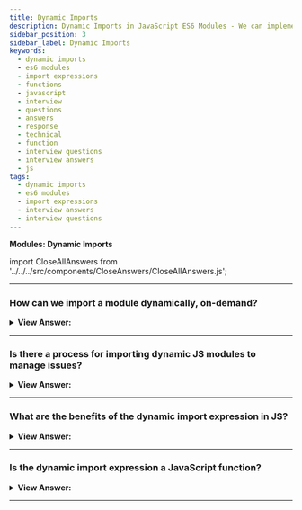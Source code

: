 ```yaml
---
title: Dynamic Imports
description: Dynamic Imports in JavaScript ES6 Modules - We can implement dynamic imports by using the import expression. Frontend Developer Interview Questions
sidebar_position: 3
sidebar_label: Dynamic Imports
keywords:
  - dynamic imports
  - es6 modules
  - import expressions
  - functions
  - javascript
  - interview
  - questions
  - answers
  - response
  - technical
  - function
  - interview questions
  - interview answers
  - js
tags:
  - dynamic imports
  - es6 modules
  - import expressions
  - interview answers
  - interview questions
---
```


<head>
  <title>Dynamic Imports | JavaScript Frontend Phone Interview Answers</title>
</head>

**Modules: Dynamic Imports**

import CloseAllAnswers from '../../../src/components/CloseAnswers/CloseAllAnswers.js';

<CloseAllAnswers />

---

### How can we import a module dynamically, on-demand?

<details>
  <summary><strong>View Answer:</strong></summary>
  <div>
  <div><strong>Interview Response:</strong> We can implement dynamic imports by using the import expression. The import(module) expression loads the module and returns a promise that resolves into a module object that contains all its exports. It gets called from any place in our code.
</div><br />
  <div><strong className="codeExample">Code Example:</strong><br /><br />

  <div></div>

```js
// 📁 say.js
export function hi() {
  alert(`Hello`);
}

export function bye() {
  alert(`Bye`);
}

// Then dynamic import can be like this

let { hi, bye } = await import('./say.js');

hi();
bye();
```

  </div>
  </div>
</details>

---

### Is there a process for importing dynamic JS modules to manage issues?

<details>
  <summary><strong>View Answer:</strong></summary>
  <div>
  <div><strong>Interview Response:</strong> In simple terms, we can handle errors in dynamic imports the same way we handle errors in promises by using the then and catch methods.
</div><br />
  <div><strong className="codeExample">Code Example:</strong><br /><br />

  <div></div>

```js
let modulePath = prompt("Which module to load?");

import(modulePath)
  .then(obj => <module object>)
  .catch(err => <loading error, e.g. if no such module>)
```

  </div>
  </div>
</details>

---

### What are the benefits of the dynamic import expression in JS?

<details>
  <summary><strong>View Answer:</strong></summary>
  <div>
  <div><strong>Interview Response:</strong> The main benefit of dynamic imports is that they allow you to load JavaScript modules dynamically. This implementation makes it useful for lazy-loading or computed module specifier strings. In addition, dynamic imports provide us with a promise, allowing access to the .then and .catch methods for handling (catch error). Dynamic imports work in regular scripts; they don’t require script type="module".
</div>
  </div>
</details>

---

### Is the dynamic import expression a JavaScript function?

<details>
  <summary><strong>View Answer:</strong></summary>
  <div>
  <div><strong>Interview Response:</strong> No, although import() looks like a function call, it’s a special syntax that happens to use parentheses (similar to super()). So, we cannot copy import to a variable or use call/apply with it. It is not a function.
</div>
  </div>
</details>

---
